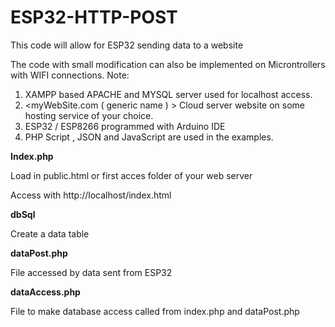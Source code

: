 # ESP32-HTTP-POST
This code will allow for ESP32 sending  data to a  website

The code with small modification can also be implemented on Microntrollers with WIFI connections.
Note:

1)	XAMPP based APACHE and MYSQL server used for localhost access.
2)	<myWebSite.com ( generic name ) > Cloud server website   on some hosting service of your choice.
3)	ESP32 / ESP8266 programmed with Arduino IDE
4)	PHP Script , JSON and JavaScript are used in the examples.

**Index.php**

  Load in public.html or first acces folder of your web server

  Access with http://localhost/index.html 
  
**dbSql**

  Create a data table
  
**dataPost.php**

  File accessed by data sent from ESP32
  
**dataAccess.php**

  File to make database access called from index.php and dataPost.php
  

